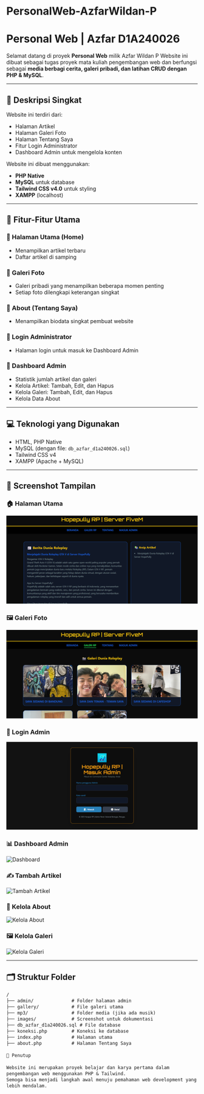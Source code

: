 # PersonalWeb-AzfarWildan-P
# Personal Web | Azfar D1A240026

Selamat datang di proyek **Personal Web** milik Azfar Wildan P
Website ini dibuat sebagai tugas proyek mata kuliah pengembangan web dan berfungsi sebagai **media berbagi cerita, galeri pribadi, dan latihan CRUD dengan PHP & MySQL**.

---

## 📌 Deskripsi Singkat

Website ini terdiri dari:
- Halaman Artikel
- Halaman Galeri Foto
- Halaman Tentang Saya
- Fitur Login Administrator
- Dashboard Admin untuk mengelola konten

Website ini dibuat menggunakan:
- **PHP Native**
- **MySQL** untuk database
- **Tailwind CSS v4.0** untuk styling
- **XAMPP** (localhost)

---

## 🎯 Fitur-Fitur Utama

### 🔸 Halaman Utama (Home)
- Menampilkan artikel terbaru
- Daftar artikel di samping

### 🔸 Galeri Foto
- Galeri pribadi yang menampilkan beberapa momen penting
- Setiap foto dilengkapi keterangan singkat

### 🔸 About (Tentang Saya)
- Menampilkan biodata singkat pembuat website

### 🔸 Login Administrator
- Halaman login untuk masuk ke Dashboard Admin

### 🔸 Dashboard Admin
- Statistik jumlah artikel dan galeri
- Kelola Artikel: Tambah, Edit, dan Hapus
- Kelola Galeri: Tambah, Edit, dan Hapus
- Kelola Data About

---

## 💻 Teknologi yang Digunakan
- HTML, PHP Native
- MySQL (dengan file: `db_azfar_d1a240026.sql`)
- Tailwind CSS v4
- XAMPP (Apache + MySQL)

---

## 📸 Screenshot Tampilan

### 🏠 Halaman Utama
![Halaman Utama](Screenshot/Beranda.png)

### 🖼️ Galeri Foto
![Galeri](Screenshot/Gallery.png)

### 🔐 Login Admin
![Login Admin](Screenshot/Admin.png)

### 📊 Dashboard Admin
![Dashboard](images/dashboard.png)

### ✍️ Tambah Artikel
![Tambah Artikel](images/tambah_artikel.png)

### 🔧 Kelola About
![Kelola About](images/about_admin.png)

### 🖼️ Kelola Galeri
![Kelola Galeri](images/kelola_galeri.png)

---

## 🗂️ Struktur Folder
```plaintext
/
├── admin/              # Folder halaman admin
├── gallery/            # File galeri utama
├── mp3/                # Folder media (jika ada musik)
├── images/             # Screenshot untuk dokumentasi
├── db_azfar_d1a240026.sql # File database
├── koneksi.php         # Koneksi ke database
├── index.php           # Halaman utama
├── about.php           # Halaman Tentang Saya

🙌 Penutup

Website ini merupakan proyek belajar dan karya pertama dalam pengembangan web menggunakan PHP & Tailwind.
Semoga bisa menjadi langkah awal menuju pemahaman web development yang lebih mendalam.

